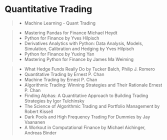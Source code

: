 # Quantitative Trading #
> * Machine Learning - Quant Trading

> * Mastering Pandas for Finance Michael Heydt
> * Python for Finance by Yves Hilpisch
> * Derivatives Analytics with Python: Data Analysis, Models, Simulation, Calibration and Hedging by Yves Hilpisch
> * Python for Finance by Yuxing Yan
> * Mastering Python for Finance by James Ma Weiming

> * What Hedge Funds Really Do by Tucker Balch, Philip J. Romero
> * Quantitative Trading by Ernest P. Chan
> * Machine Trading by Ernest P. Chan
> * Algorithmic Trading: Winning Strategies and Their Rationale Ernest P. Chan
> * Finding Alphas: A Quantitative Approach to Building Trading Strategies by Igor Tulchinsky
> * The Science of Algorithmic Trading and Portfolio Management by Robert Kissell
> * Dark Pools and High Frequency Trading For Dummies by Jay Vaananen
> * A Workout in Computational Finance by Michael Aichinger, Andreas Binder




